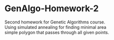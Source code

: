 # GenAlgo-Homework-2
Second homework for Genetic Algorithms course.  
Using simulated annealing for finding minimal area  
simple polygon that passes through all given points.
